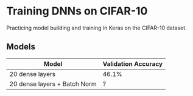 # Training DNNs on CIFAR-10
Practicing model building and training in Keras on the CIFAR-10 dataset.

## Models
| Model                        	| Validation Accuracy 	|
|------------------------------	|---------------------	|
| 20 dense layers              	| 46.1%               	|
| 20 dense layers + Batch Norm 	| ?                   	|